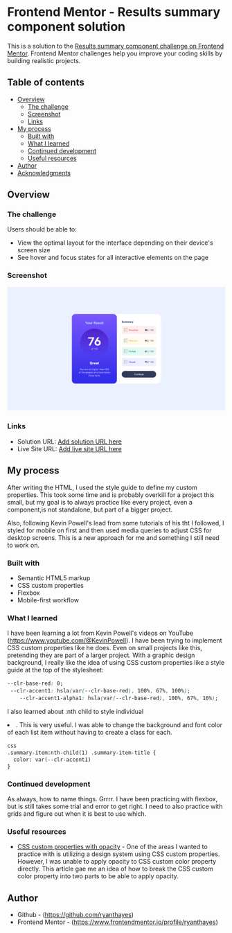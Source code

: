 # Frontend Mentor - Results summary component solution

This is a solution to the [Results summary component challenge on Frontend Mentor](https://www.frontendmentor.io/challenges/results-summary-component-CE_K6s0maV). Frontend Mentor challenges help you improve your coding skills by building realistic projects. 

## Table of contents

- [Overview](#overview)
  - [The challenge](#the-challenge)
  - [Screenshot](#screenshot)
  - [Links](#links)
- [My process](#my-process)
  - [Built with](#built-with)
  - [What I learned](#what-i-learned)
  - [Continued development](#continued-development)
  - [Useful resources](#useful-resources)
- [Author](#author)
- [Acknowledgments](#acknowledgments)

## Overview

### The challenge

Users should be able to:

- View the optimal layout for the interface depending on their device's screen size
- See hover and focus states for all interactive elements on the page

### Screenshot

![](./screenshot.png)

### Links

- Solution URL: [Add solution URL here](https://github.com/ryanthayes/fem-results-summary-component)
- Live Site URL: [Add live site URL here](https://ryanthayes.github.io/fem-results-summary-component)

## My process

After writing the HTML, I used the style guide to define my custom properties. This took some time and is probably overkill for a project this small, but my goal is to always practice like every project, even a component,is not standalone, but part of a bigger project. 

Also, following Kevin Powell's lead from some tutorials of his tht I followed, I styled for mobile on first and then used media queries to adjust CSS for desktop screens. This is a new approach for me and something I still need to work on.

### Built with

- Semantic HTML5 markup
- CSS custom properties
- Flexbox
- Mobile-first workflow

### What I learned

I have been learning a lot from Kevin Powell's videos on YouTube (https://www.youtube.com/@KevinPowell). I have been trying to implement CSS custom properties like he does. Even on small projects like this, pretending they are part of a larger project. With a graphic design background, I really like the idea of using CSS custom properties like a style guide at the top of the stylesheet:

```css
--clr-base-red: 0;
 --clr-accent1: hsla(var(--clr-base-red), 100%, 67%, 100%);
    --clr-accent1-alpha1: hsla(var(--clr-base-red), 100%, 67%, 10%);
```

I also learned about :nth child to style individual <li>. This is very useful. I was able to change the background and font color of each list item without having to create a class for each.

```
css
.summary-item:nth-child(1) .summary-item-title {
  color: var(--clr-accent1)
}
```

### Continued development

As always, how to name things. Grrrr. I have been practicing with flexbox, but is still takes some trial and error to get right. I need to also practice with grids and figure out when it is best to use which.

### Useful resources

- [CSS custom properties with opacity](https://elad.medium.com/why-css-hsl-colors-are-better-83b1e0b6eead) - One of the areas I wanted to practice with is utilizing a design system using CSS custom properties. However, I was unable to apply opacity to CSS custom color property directly. This article gae me an idea of how to break the CSS custom color property into two parts to be able to apply opacity.

## Author

- Github - (https://github.com/ryanthayes)
- Frontend Mentor - (https://www.frontendmentor.io/profile/ryanthayes)